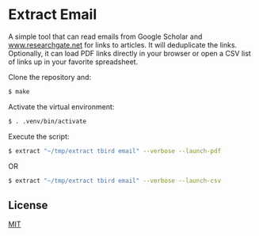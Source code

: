 # Extract Email

A simple tool that can read emails from Google Scholar and www.researchgate.net for links to articles. It will deduplicate the links. Optionally, it can load PDF links directly in your browser or open a CSV list of links up in your favorite spreadsheet.

Clone the repository and:

```bash
$ make
```

Activate the virtual environment:
```bash
$ . .venv/bin/activate
```

Execute the script:
```bash
$ extract "~/tmp/extract tbird email" --verbose --launch-pdf
```

OR

```bash
$ extract "~/tmp/extract tbird email" --verbose --launch-csv
```

## License

[MIT](https://choosealicense.com/licenses/mit/)

